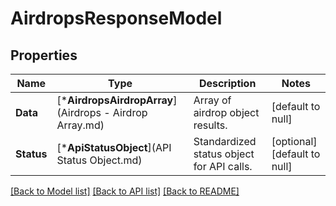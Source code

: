 # AirdropsResponseModel

## Properties
Name | Type | Description | Notes
------------ | ------------- | ------------- | -------------
**Data** | [***AirdropsAirdropArray**](Airdrops - Airdrop Array.md) | Array of airdrop object results. | [default to null]
**Status** | [***ApiStatusObject**](API Status Object.md) | Standardized status object for API calls. | [optional] [default to null]

[[Back to Model list]](../README.md#documentation-for-models) [[Back to API list]](../README.md#documentation-for-api-endpoints) [[Back to README]](../README.md)


